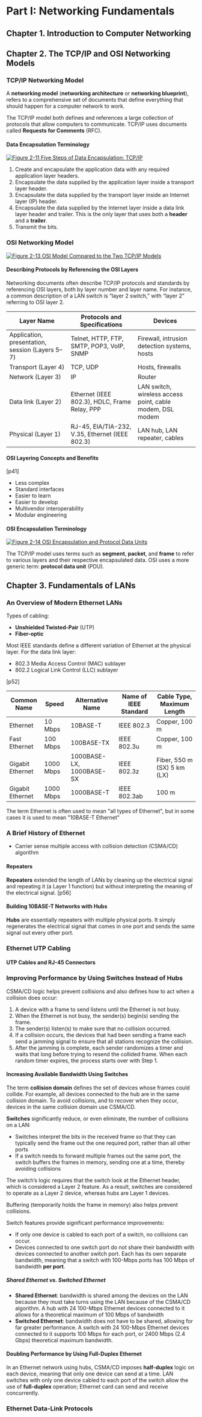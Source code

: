 # Part I: Networking Fundamentals

## Chapter 1. Introduction to Computer Networking

## Chapter 2. The TCP/IP and OSI Networking Models

### TCP/IP Networking Model

A **networking model** (**networking architecture** or **networking blueprint**), refers to a comprehensive set of documents that define everything that should happen for a computer network to work.

The TCP/IP model both defines and references a large collection of protocols that allow computers to communicate. TCP/IP uses documents called **Requests for Comments** (RFC).

#### Data Encapsulation Terminology

[![Figure 2-11 Five Steps of Data Encapsulation: TCP/IP](figure_2-11.png)](figure_2-11.png "Figure 2-11 Five Steps of Data Encapsulation: TCP/IP")

1. Create and encapsulate the application data with any required application layer headers.
2. Encapsulate the data supplied by the application layer inside a transport layer header. 
3. Encapsulate the data supplied by the transport layer inside an Internet layer (IP) header.
4. Encapsulate the data supplied by the Internet layer inside a data link layer header and trailer. This is the only layer that uses both a **header** and a **trailer**.
5. Transmit the bits.

### OSI Networking Model

[![Figure 2-13 OSI Model Compared to the Two TCP/IP Models](figure_2-13.png)](figure_2-13.png "Figure 2-13 OSI Model Compared to the Two TCP/IP Models")

#### Describing Protocols by Referencing the OSI Layers

Networking documents often describe TCP/IP protocols and standards by referencing OSI layers, both by layer number and layer name. For instance, a common description of a LAN switch is “layer 2 switch,” with “layer 2” referring to OSI layer 2.

Layer Name | Protocols and Specifications | Devices
---------- | ---------------------------- | -------
Application, presentation, session (Layers 5–7) | Telnet, HTTP, FTP, SMTP, POP3, VoIP, SNMP | Firewall, intrusion detection systems, hosts
Transport (Layer 4) | TCP, UDP | Hosts, firewalls
Network (Layer 3) | IP | Router
Data link (Layer 2) | Ethernet (IEEE 802.3), HDLC, Frame Relay, PPP | LAN switch, wireless access point, cable modem, DSL modem
Physical (Layer 1) | RJ-45, EIA/TIA-232, V.35, Ethernet (IEEE 802.3) | LAN hub, LAN repeater, cables

#### OSI Layering Concepts and Benefits

[p41]

* Less complex
* Standard interfaces
* Easier to learn
* Easier to develop
* Multivendor interoperability
* Modular engineering

#### OSI Encapsulation Terminology

[![Figure 2-14 OSI Encapsulation and Protocol Data Units](figure_2-14.png)](figure_2-14.png "Figure 2-14 OSI Encapsulation and Protocol Data Units")

The TCP/IP model uses terms such as **segment**, **packet**, and **frame** to refer to various layers and their respective encapsulated data. OSI uses a more generic term: **protocol data unit** (PDU).


## Chapter 3. Fundamentals of LANs
### An Overview of Modern Ethernet LANs

Types of cabling:

* **Unshielded Twisted-Pair** (UTP)
* **Fiber-optic**

Most IEEE standards define a different variation of Ethernet at the physical layer. 
For the data link layer:

* 802.3 Media Access Control (MAC) sublayer
* 802.2 Logical Link Control (LLC) sublayer

[p52]

Common Name | Speed | Alternative Name | Name of IEEE Standard | Cable Type, Maximum Length
----------- | ----- | ---------------- | --------------------- | --------------------------
Ethernet | 10 Mbps | 10BASE-T | IEEE 802.3 | Copper, 100 m
Fast Ethernet | 100 Mbps | 100BASE-TX | IEEE 802.3u | Copper, 100 m
Gigabit Ethernet | 1000 Mbps | 1000BASE-LX, 1000BASE-SX | IEEE 802.3z | Fiber, 550 m (SX) 5 km (LX)
Gigabit Ethernet | 1000 Mbps | 1000BASE-T | IEEE 802.3ab | 100 m

The term Ethernet is often used to mean "all types of Ethernet", but in some cases it is used to mean "10BASE-T Ethernet"

### A Brief History of Ethernet
* Carrier sense multiple access with collision detection (CSMA/CD) algorithm

#### Repeaters

**Repeaters** extended the length of LANs by cleaning up the electrical signal and repeating it (a Layer 1 function) but without interpreting the meaning of the electrical signal. [p56]

#### Building 10BASE-T Networks with Hubs

**Hubs** are essentially repeaters with multiple physical ports. It simply regenerates the electrical signal that comes in one port and sends the same signal out every other port.

### Ethernet UTP Cabling
#### UTP Cables and RJ-45 Connectors


### Improving Performance by Using Switches Instead of Hubs

CSMA/CD logic helps prevent collisions and also defines how to act when a collision does occur:

1. A device with a frame to send listens until the Ethernet is not busy.
2. When the Ethernet is not busy, the sender(s) begin(s) sending the frame.
3. The sender(s) listen(s) to make sure that no collision occurred.
4. If a collision occurs, the devices that had been sending a frame each send a jamming signal to ensure that all stations recognize the collision.
5. After the jamming is complete, each sender randomizes a timer and waits that long before trying to resend the collided frame. When each random timer expires, the process starts over with Step 1.

#### Increasing Available Bandwidth Using Switches

The term **collision domain** defines the set of devices whose frames could collide. For example, all devices connected to the hub are in the same collision domain. To avoid collisions, and to recover when they occur, devices in the same collision domain use CSMA/CD.

**Switches** significantly reduce, or even eliminate, the number of collisions on a LAN:

* Switches interpret the bits in the received frame so that they can typically send the frame out the one required port, rather than all other ports
* If a switch needs to forward multiple frames out the same port, the switch buffers the frames in memory, sending one at a time, thereby avoiding collisions

The switch’s logic requires that the switch look at the Ethernet header, which is considered a Layer 2 feature. As a result, switches are considered to operate as a Layer 2 device, whereas hubs are Layer 1 devices.

Buffering (temporarily holds the frame in memory) also helps prevent collisions.

Switch features provide significant performance improvements:

* If only one device is cabled to each port of a switch, no collisions can occur.
* Devices connected to one switch port do not share their bandwidth with devices connected to another switch port. Each has its own separate bandwidth, meaning that a switch with 100-Mbps ports has 100 Mbps of bandwidth **per port**.

##### Shared Ethernet vs. Switched Ethernet

* **Shared Ethernet**: bandwidth is shared among the devices on the LAN because they must take turns using the LAN because of the CSMA/CD algorithm. A hub with 24 100-Mbps Ethernet devices connected to it allows for a theoretical maximum of 100 Mbps of bandwidth
* **Switched Ethernet**: bandwidth does not have to be shared, allowing for far greater performance. A switch with 24 100-Mbps Ethernet devices connected to it supports 100 Mbps for each port, or 2400 Mbps (2.4 Gbps) theoretical maximum bandwidth.

#### Doubling Performance by Using Full-Duplex Ethernet

In an Ethernet network using hubs, CSMA/CD imposes **half-duplex** logic on each device, meaning that only one device can send at a time. LAN switches with only one device cabled to each port of the switch allow the use of **full-duplex** operation; Ethernet card can send and receive concurrently.

### Ethernet Data-Link Protocols

